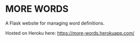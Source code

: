 # MORE WORDS

A Flask website for managing word definitions.

Hosted on Heroku here: https://more-words.herokuapp.com/
